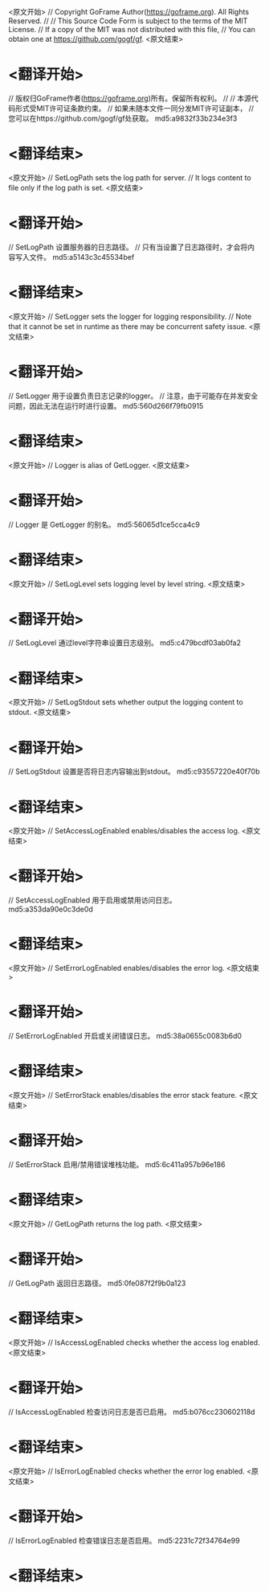 
<原文开始>
// Copyright GoFrame Author(https://goframe.org). All Rights Reserved.
//
// This Source Code Form is subject to the terms of the MIT License.
// If a copy of the MIT was not distributed with this file,
// You can obtain one at https://github.com/gogf/gf.
<原文结束>

# <翻译开始>
// 版权归GoFrame作者(https://goframe.org)所有。保留所有权利。
//
// 本源代码形式受MIT许可证条款约束。
// 如果未随本文件一同分发MIT许可证副本，
// 您可以在https://github.com/gogf/gf处获取。 md5:a9832f33b234e3f3
# <翻译结束>


<原文开始>
// SetLogPath sets the log path for server.
// It logs content to file only if the log path is set.
<原文结束>

# <翻译开始>
// SetLogPath 设置服务器的日志路径。
// 只有当设置了日志路径时，才会将内容写入文件。 md5:a5143c3c45534bef
# <翻译结束>


<原文开始>
// SetLogger sets the logger for logging responsibility.
// Note that it cannot be set in runtime as there may be concurrent safety issue.
<原文结束>

# <翻译开始>
// SetLogger 用于设置负责日志记录的logger。
// 注意，由于可能存在并发安全问题，因此无法在运行时进行设置。 md5:560d266f79fb0915
# <翻译结束>


<原文开始>
// Logger is alias of GetLogger.
<原文结束>

# <翻译开始>
// Logger 是 GetLogger 的别名。 md5:56065d1ce5cca4c9
# <翻译结束>


<原文开始>
// SetLogLevel sets logging level by level string.
<原文结束>

# <翻译开始>
// SetLogLevel 通过level字符串设置日志级别。 md5:c479bcdf03ab0fa2
# <翻译结束>


<原文开始>
// SetLogStdout sets whether output the logging content to stdout.
<原文结束>

# <翻译开始>
// SetLogStdout 设置是否将日志内容输出到stdout。 md5:c93557220e40f70b
# <翻译结束>


<原文开始>
// SetAccessLogEnabled enables/disables the access log.
<原文结束>

# <翻译开始>
// SetAccessLogEnabled 用于启用或禁用访问日志。 md5:a353da90e0c3de0d
# <翻译结束>


<原文开始>
// SetErrorLogEnabled enables/disables the error log.
<原文结束>

# <翻译开始>
// SetErrorLogEnabled 开启或关闭错误日志。 md5:38a0655c0083b6d0
# <翻译结束>


<原文开始>
// SetErrorStack enables/disables the error stack feature.
<原文结束>

# <翻译开始>
// SetErrorStack 启用/禁用错误堆栈功能。 md5:6c411a957b96e186
# <翻译结束>


<原文开始>
// GetLogPath returns the log path.
<原文结束>

# <翻译开始>
// GetLogPath 返回日志路径。 md5:0fe087f2f9b0a123
# <翻译结束>


<原文开始>
// IsAccessLogEnabled checks whether the access log enabled.
<原文结束>

# <翻译开始>
// IsAccessLogEnabled 检查访问日志是否已启用。 md5:b076cc230602118d
# <翻译结束>


<原文开始>
// IsErrorLogEnabled checks whether the error log enabled.
<原文结束>

# <翻译开始>
// IsErrorLogEnabled 检查错误日志是否启用。 md5:2231c72f34764e99
# <翻译结束>

